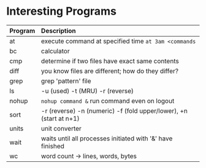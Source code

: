 # Interesting Programs


Program  | Description
:------- | :----------
at       | execute command at specified time `at 3am <commands`
bc       | calculator
cmp      | determine if two files have exact same contents
diff     | you know files are different; how do they differ?
grep     | grep 'pattern' file
ls       | -u (used) -t (MRU) -r (reverse)
nohup    | `nohup command &` run command even on logout
sort     | -r (reverse) -n (numeric) -f (fold upper/lower), +n (start at n+1)
units    | unit converter
wait     | waits until all processes initiated with '&' have finished
wc       | word count -> lines, words, bytes

